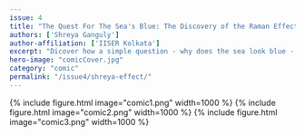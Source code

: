 ```yaml
---
issue: 4
title: "The Quest For The Sea's Blue: The Discovery of the Raman Effect"
authors: ['Shreya Ganguly']
author-affiliation: ['IISER Kolkata']
excerpt: "Dicover how a simple question - why does the sea look blue - led to one of the most groundbreaking discoveries in physics. This engaging *science comic* traces C.V.Raman's journey to uncover the phenomenon that now bears his name."
hero-image: "comicCover.jpg"
category: "comic"
permalink: "/issue4/shreya-effect/"
---
```


{% include figure.html image="comic1.png" width=1000 %}
{% include figure.html image="comic2.png" width=1000 %}
{% include figure.html image="comic3.png" width=1000 %}
